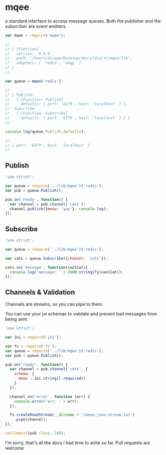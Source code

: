 # mqee

a standard interface to access message queues. Both the publisher and the subscriber are event emitters.

``` javascript
var mqee = require('mqee');

//
// { [Function]
//   version: '0.0.0',
//   path: '/Users/dscape/Desktop/dev/yldio/tc/mqee/lib',
//   adapters: [ 'redis', 'amqp' ]
// }
//

var queue = mqee('redis');

//
// { Publish:
//   { [Function: Publish]
//     defaults: { port: '6379', host: 'localhost' } },
//  Subscribe:
//   { [Function: Subscribe]
//     defaults: { port: '6379', host: 'localhost' } } }
//

console.log(queue.Publish.defaults);

//
// { port: '6379', host: 'localhost' }
//
```

## Publish

``` js
'use strict';

var queue = require('../lib/mqee')('redis');
var pub = queue.Publish();

pub.on('ready', function() {
  var channel = pub.channel('cats');
  channel.publish({meow: 'yay'}, console.log);
});
```

## Subscribe

```js
'use strict';

var queue = require('../lib/mqee')('redis');

var cats = queue.Subscribe({channel: 'cats'});

cats.on('message', function(coolCat){
  console.log('message: ' + JSON.stringify(coolCat));
});
```

## Channels & Validation

Channels are streams, so you can pipe to them.

You can use your joi schemas to validate and prevent bad messages from being sent.

``` js
'use strict';

var Joi = require('joi');

var fs = require('fs');
var queue = require('../lib/mqee')('redis');
var pub = queue.Publish();

pub.on('ready', function() {
  var channel = pub.channel('cats', {
    schema: {
      meow : Joi.string().required()
    }
  });

  channel.on('error', function (err) {
    console.error('err: ' + err);
  });

  fs.createReadStream(__dirname + '/meow.json-stream.txt')
    .pipe(channel);
});

setTimeout(pub.close, 100);
```

I'm sorry, that's all the docs I had time to write so far. Pull requests are welcome
